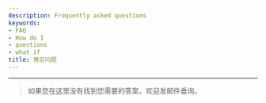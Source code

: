 ```yaml
---
description: Frequently asked questions
keywords:
- FAQ
- How do I
- questions
- what if
title: 常见问题
---
```



---

> 如果您在这里没有找到您需要的答案，欢迎发邮件垂询。